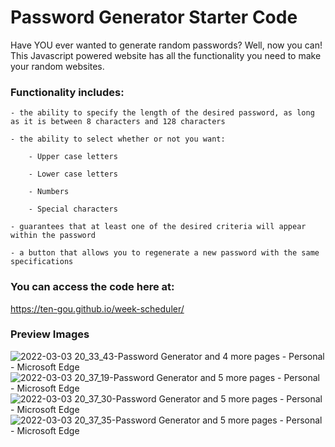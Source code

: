 # Password Generator Starter Code
Have YOU ever wanted to generate random passwords? Well, now you can! This Javascript powered website has all the functionality you need to make your random websites.

### Functionality includes:

    - the ability to specify the length of the desired password, as long as it is between 8 characters and 128 characters
    
    - the ability to select whether or not you want:
    
        - Upper case letters
    
        - Lower case letters
        
        - Numbers
        
        - Special characters
    
    - guarantees that at least one of the desired criteria will appear within the password
    
    - a button that allows you to regenerate a new password with the same specifications
    
### You can access the code here at:
https://ten-gou.github.io/week-scheduler/

### Preview Images
![2022-03-03 20_33_43-Password Generator and 4 more pages - Personal - Microsoft​ Edge](https://user-images.githubusercontent.com/30391578/156700435-f3c6c010-7e9a-4fa5-b3b9-3c7459c8f272.png)
![2022-03-03 20_37_19-Password Generator and 5 more pages - Personal - Microsoft​ Edge](https://user-images.githubusercontent.com/30391578/156700436-64d81444-2884-40ca-bf5b-8c900509a93e.png)
![2022-03-03 20_37_30-Password Generator and 5 more pages - Personal - Microsoft​ Edge](https://user-images.githubusercontent.com/30391578/156700439-daa73774-fe8e-47f6-a6e4-bf19e353d357.png)
![2022-03-03 20_37_35-Password Generator and 5 more pages - Personal - Microsoft​ Edge](https://user-images.githubusercontent.com/30391578/156700440-a2073028-c9e6-41ed-b3db-7f324860f667.png)
